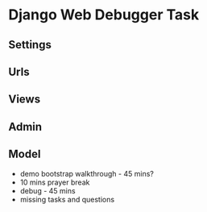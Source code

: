 # Django Web Debugger Task

## Settings

## Urls

## Views

## Admin

## Model



 - demo bootstrap walkthrough - 45 mins?
 - 10 mins prayer break
 - debug - 45 mins
 - missing tasks and questions
